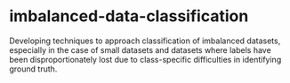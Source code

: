 # imbalanced-data-classification
Developing techniques to approach classification of imbalanced datasets, especially in the case of small datasets and datasets where labels have been disproportionately lost due to class-specific difficulties in identifying ground truth.
